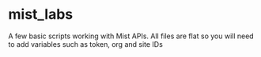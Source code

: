 # mist_labs

A few basic scripts working with Mist APIs. All files are flat so you will need to add variables such as token, org and site IDs
